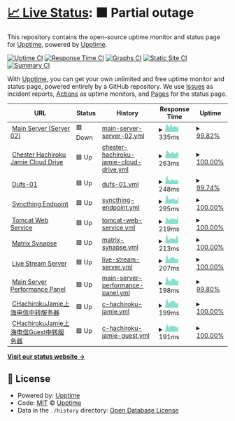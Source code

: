 # [📈 Live Status](https://http://status.hachiroku.cn/): <!--live status--> **🟧 Partial outage**

This repository contains the open-source uptime monitor and status page for [Upptime](https://upptime.js.org), powered by [Upptime](https://github.com/upptime/upptime).

[![Uptime CI](https://github.com/ChesterHachirokuJamie/stats/workflows/Uptime%20CI/badge.svg)](https://github.com/ChesterHachirokuJamie/stats/actions?query=workflow%3A%22Uptime+CI%22)
[![Response Time CI](https://github.com/ChesterHachirokuJamie/stats/workflows/Response%20Time%20CI/badge.svg)](https://github.com/ChesterHachirokuJamie/stats/actions?query=workflow%3A%22Response+Time+CI%22)
[![Graphs CI](https://github.com/ChesterHachirokuJamie/stats/workflows/Graphs%20CI/badge.svg)](https://github.com/ChesterHachirokuJamie/stats/actions?query=workflow%3A%22Graphs+CI%22)
[![Static Site CI](https://github.com/ChesterHachirokuJamie/stats/workflows/Static%20Site%20CI/badge.svg)](https://github.com/ChesterHachirokuJamie/stats/actions?query=workflow%3A%22Static+Site+CI%22)
[![Summary CI](https://github.com/ChesterHachirokuJamie/stats/workflows/Summary%20CI/badge.svg)](https://github.com/ChesterHachirokuJamie/stats/actions?query=workflow%3A%22Summary+CI%22)

With [Upptime](https://upptime.js.org), you can get your own unlimited and free uptime monitor and status page, powered entirely by a GitHub repository. We use [Issues](https://github.com/upptime/upptime/issues) as incident reports, [Actions](https://github.com/ChesterHachirokuJamie/stats/actions) as uptime monitors, and [Pages](https://status.hachiroku.cn) for the status page.

<!--start: status pages-->
<!-- This summary is generated by Upptime (https://github.com/upptime/upptime) -->
<!-- Do not edit this manually, your changes will be overwritten -->
<!-- prettier-ignore -->
| URL | Status | History | Response Time | Uptime |
| --- | ------ | ------- | ------------- | ------ |
| <img alt="" src="https://chesterjamie.cn:8443/favicon.ico" height="13"> [Main Server (Server 02)](chesterjamie.cn) | 🟥 Down | [main-server-server-02.yml](https://github.com/ChesterHachirokuJamie/stats/commits/HEAD/history/main-server-server-02.yml) | <details><summary><img alt="Response time graph" src="./graphs/main-server-server-02/response-time-week.png" height="20"> 335ms</summary><br><a href="https://status.hachiroku.cn/history/main-server-server-02"><img alt="Response time 485" src="https://img.shields.io/endpoint?url=https%3A%2F%2Fraw.githubusercontent.com%2FChesterHachirokuJamie%2Fstats%2FHEAD%2Fapi%2Fmain-server-server-02%2Fresponse-time.json"></a><br><a href="https://status.hachiroku.cn/history/main-server-server-02"><img alt="24-hour response time 336" src="https://img.shields.io/endpoint?url=https%3A%2F%2Fraw.githubusercontent.com%2FChesterHachirokuJamie%2Fstats%2FHEAD%2Fapi%2Fmain-server-server-02%2Fresponse-time-day.json"></a><br><a href="https://status.hachiroku.cn/history/main-server-server-02"><img alt="7-day response time 335" src="https://img.shields.io/endpoint?url=https%3A%2F%2Fraw.githubusercontent.com%2FChesterHachirokuJamie%2Fstats%2FHEAD%2Fapi%2Fmain-server-server-02%2Fresponse-time-week.json"></a><br><a href="https://status.hachiroku.cn/history/main-server-server-02"><img alt="30-day response time 381" src="https://img.shields.io/endpoint?url=https%3A%2F%2Fraw.githubusercontent.com%2FChesterHachirokuJamie%2Fstats%2FHEAD%2Fapi%2Fmain-server-server-02%2Fresponse-time-month.json"></a><br><a href="https://status.hachiroku.cn/history/main-server-server-02"><img alt="1-year response time 485" src="https://img.shields.io/endpoint?url=https%3A%2F%2Fraw.githubusercontent.com%2FChesterHachirokuJamie%2Fstats%2FHEAD%2Fapi%2Fmain-server-server-02%2Fresponse-time-year.json"></a></details> | <details><summary><a href="https://status.hachiroku.cn/history/main-server-server-02">99.82%</a></summary><a href="https://status.hachiroku.cn/history/main-server-server-02"><img alt="All-time uptime 97.36%" src="https://img.shields.io/endpoint?url=https%3A%2F%2Fraw.githubusercontent.com%2FChesterHachirokuJamie%2Fstats%2FHEAD%2Fapi%2Fmain-server-server-02%2Fuptime.json"></a><br><a href="https://status.hachiroku.cn/history/main-server-server-02"><img alt="24-hour uptime 98.76%" src="https://img.shields.io/endpoint?url=https%3A%2F%2Fraw.githubusercontent.com%2FChesterHachirokuJamie%2Fstats%2FHEAD%2Fapi%2Fmain-server-server-02%2Fuptime-day.json"></a><br><a href="https://status.hachiroku.cn/history/main-server-server-02"><img alt="7-day uptime 99.82%" src="https://img.shields.io/endpoint?url=https%3A%2F%2Fraw.githubusercontent.com%2FChesterHachirokuJamie%2Fstats%2FHEAD%2Fapi%2Fmain-server-server-02%2Fuptime-week.json"></a><br><a href="https://status.hachiroku.cn/history/main-server-server-02"><img alt="30-day uptime 91.78%" src="https://img.shields.io/endpoint?url=https%3A%2F%2Fraw.githubusercontent.com%2FChesterHachirokuJamie%2Fstats%2FHEAD%2Fapi%2Fmain-server-server-02%2Fuptime-month.json"></a><br><a href="https://status.hachiroku.cn/history/main-server-server-02"><img alt="1-year uptime 97.36%" src="https://img.shields.io/endpoint?url=https%3A%2F%2Fraw.githubusercontent.com%2FChesterHachirokuJamie%2Fstats%2FHEAD%2Fapi%2Fmain-server-server-02%2Fuptime-year.json"></a></details>
| <img alt="" src="https://chesterjamie.cn:8443/favicon.ico" height="13"> [Chester Hachiroku Jamie Cloud Drive](chesterjamie.cn) | 🟩 Up | [chester-hachiroku-jamie-cloud-drive.yml](https://github.com/ChesterHachirokuJamie/stats/commits/HEAD/history/chester-hachiroku-jamie-cloud-drive.yml) | <details><summary><img alt="Response time graph" src="./graphs/chester-hachiroku-jamie-cloud-drive/response-time-week.png" height="20"> 263ms</summary><br><a href="https://status.hachiroku.cn/history/chester-hachiroku-jamie-cloud-drive"><img alt="Response time 439" src="https://img.shields.io/endpoint?url=https%3A%2F%2Fraw.githubusercontent.com%2FChesterHachirokuJamie%2Fstats%2FHEAD%2Fapi%2Fchester-hachiroku-jamie-cloud-drive%2Fresponse-time.json"></a><br><a href="https://status.hachiroku.cn/history/chester-hachiroku-jamie-cloud-drive"><img alt="24-hour response time 269" src="https://img.shields.io/endpoint?url=https%3A%2F%2Fraw.githubusercontent.com%2FChesterHachirokuJamie%2Fstats%2FHEAD%2Fapi%2Fchester-hachiroku-jamie-cloud-drive%2Fresponse-time-day.json"></a><br><a href="https://status.hachiroku.cn/history/chester-hachiroku-jamie-cloud-drive"><img alt="7-day response time 263" src="https://img.shields.io/endpoint?url=https%3A%2F%2Fraw.githubusercontent.com%2FChesterHachirokuJamie%2Fstats%2FHEAD%2Fapi%2Fchester-hachiroku-jamie-cloud-drive%2Fresponse-time-week.json"></a><br><a href="https://status.hachiroku.cn/history/chester-hachiroku-jamie-cloud-drive"><img alt="30-day response time 338" src="https://img.shields.io/endpoint?url=https%3A%2F%2Fraw.githubusercontent.com%2FChesterHachirokuJamie%2Fstats%2FHEAD%2Fapi%2Fchester-hachiroku-jamie-cloud-drive%2Fresponse-time-month.json"></a><br><a href="https://status.hachiroku.cn/history/chester-hachiroku-jamie-cloud-drive"><img alt="1-year response time 439" src="https://img.shields.io/endpoint?url=https%3A%2F%2Fraw.githubusercontent.com%2FChesterHachirokuJamie%2Fstats%2FHEAD%2Fapi%2Fchester-hachiroku-jamie-cloud-drive%2Fresponse-time-year.json"></a></details> | <details><summary><a href="https://status.hachiroku.cn/history/chester-hachiroku-jamie-cloud-drive">100.00%</a></summary><a href="https://status.hachiroku.cn/history/chester-hachiroku-jamie-cloud-drive"><img alt="All-time uptime 99.06%" src="https://img.shields.io/endpoint?url=https%3A%2F%2Fraw.githubusercontent.com%2FChesterHachirokuJamie%2Fstats%2FHEAD%2Fapi%2Fchester-hachiroku-jamie-cloud-drive%2Fuptime.json"></a><br><a href="https://status.hachiroku.cn/history/chester-hachiroku-jamie-cloud-drive"><img alt="24-hour uptime 100.00%" src="https://img.shields.io/endpoint?url=https%3A%2F%2Fraw.githubusercontent.com%2FChesterHachirokuJamie%2Fstats%2FHEAD%2Fapi%2Fchester-hachiroku-jamie-cloud-drive%2Fuptime-day.json"></a><br><a href="https://status.hachiroku.cn/history/chester-hachiroku-jamie-cloud-drive"><img alt="7-day uptime 100.00%" src="https://img.shields.io/endpoint?url=https%3A%2F%2Fraw.githubusercontent.com%2FChesterHachirokuJamie%2Fstats%2FHEAD%2Fapi%2Fchester-hachiroku-jamie-cloud-drive%2Fuptime-week.json"></a><br><a href="https://status.hachiroku.cn/history/chester-hachiroku-jamie-cloud-drive"><img alt="30-day uptime 99.15%" src="https://img.shields.io/endpoint?url=https%3A%2F%2Fraw.githubusercontent.com%2FChesterHachirokuJamie%2Fstats%2FHEAD%2Fapi%2Fchester-hachiroku-jamie-cloud-drive%2Fuptime-month.json"></a><br><a href="https://status.hachiroku.cn/history/chester-hachiroku-jamie-cloud-drive"><img alt="1-year uptime 99.06%" src="https://img.shields.io/endpoint?url=https%3A%2F%2Fraw.githubusercontent.com%2FChesterHachirokuJamie%2Fstats%2FHEAD%2Fapi%2Fchester-hachiroku-jamie-cloud-drive%2Fuptime-year.json"></a></details>
| <img alt="" src="https://chesterjamie.cn:8443/favicon.ico" height="13"> [Dufs-01](chesterjamie.cn) | 🟩 Up | [dufs-01.yml](https://github.com/ChesterHachirokuJamie/stats/commits/HEAD/history/dufs-01.yml) | <details><summary><img alt="Response time graph" src="./graphs/dufs-01/response-time-week.png" height="20"> 248ms</summary><br><a href="https://status.hachiroku.cn/history/dufs-01"><img alt="Response time 357" src="https://img.shields.io/endpoint?url=https%3A%2F%2Fraw.githubusercontent.com%2FChesterHachirokuJamie%2Fstats%2FHEAD%2Fapi%2Fdufs-01%2Fresponse-time.json"></a><br><a href="https://status.hachiroku.cn/history/dufs-01"><img alt="24-hour response time 211" src="https://img.shields.io/endpoint?url=https%3A%2F%2Fraw.githubusercontent.com%2FChesterHachirokuJamie%2Fstats%2FHEAD%2Fapi%2Fdufs-01%2Fresponse-time-day.json"></a><br><a href="https://status.hachiroku.cn/history/dufs-01"><img alt="7-day response time 248" src="https://img.shields.io/endpoint?url=https%3A%2F%2Fraw.githubusercontent.com%2FChesterHachirokuJamie%2Fstats%2FHEAD%2Fapi%2Fdufs-01%2Fresponse-time-week.json"></a><br><a href="https://status.hachiroku.cn/history/dufs-01"><img alt="30-day response time 289" src="https://img.shields.io/endpoint?url=https%3A%2F%2Fraw.githubusercontent.com%2FChesterHachirokuJamie%2Fstats%2FHEAD%2Fapi%2Fdufs-01%2Fresponse-time-month.json"></a><br><a href="https://status.hachiroku.cn/history/dufs-01"><img alt="1-year response time 357" src="https://img.shields.io/endpoint?url=https%3A%2F%2Fraw.githubusercontent.com%2FChesterHachirokuJamie%2Fstats%2FHEAD%2Fapi%2Fdufs-01%2Fresponse-time-year.json"></a></details> | <details><summary><a href="https://status.hachiroku.cn/history/dufs-01">99.74%</a></summary><a href="https://status.hachiroku.cn/history/dufs-01"><img alt="All-time uptime 99.05%" src="https://img.shields.io/endpoint?url=https%3A%2F%2Fraw.githubusercontent.com%2FChesterHachirokuJamie%2Fstats%2FHEAD%2Fapi%2Fdufs-01%2Fuptime.json"></a><br><a href="https://status.hachiroku.cn/history/dufs-01"><img alt="24-hour uptime 100.00%" src="https://img.shields.io/endpoint?url=https%3A%2F%2Fraw.githubusercontent.com%2FChesterHachirokuJamie%2Fstats%2FHEAD%2Fapi%2Fdufs-01%2Fuptime-day.json"></a><br><a href="https://status.hachiroku.cn/history/dufs-01"><img alt="7-day uptime 99.74%" src="https://img.shields.io/endpoint?url=https%3A%2F%2Fraw.githubusercontent.com%2FChesterHachirokuJamie%2Fstats%2FHEAD%2Fapi%2Fdufs-01%2Fuptime-week.json"></a><br><a href="https://status.hachiroku.cn/history/dufs-01"><img alt="30-day uptime 99.10%" src="https://img.shields.io/endpoint?url=https%3A%2F%2Fraw.githubusercontent.com%2FChesterHachirokuJamie%2Fstats%2FHEAD%2Fapi%2Fdufs-01%2Fuptime-month.json"></a><br><a href="https://status.hachiroku.cn/history/dufs-01"><img alt="1-year uptime 99.05%" src="https://img.shields.io/endpoint?url=https%3A%2F%2Fraw.githubusercontent.com%2FChesterHachirokuJamie%2Fstats%2FHEAD%2Fapi%2Fdufs-01%2Fuptime-year.json"></a></details>
| <img alt="" src="https://chesterjamie.cn:8443/favicon.ico" height="13"> [Syncthing Endpoint](chesterjamie.cn) | 🟩 Up | [syncthing-endpoint.yml](https://github.com/ChesterHachirokuJamie/stats/commits/HEAD/history/syncthing-endpoint.yml) | <details><summary><img alt="Response time graph" src="./graphs/syncthing-endpoint/response-time-week.png" height="20"> 295ms</summary><br><a href="https://status.hachiroku.cn/history/syncthing-endpoint"><img alt="Response time 316" src="https://img.shields.io/endpoint?url=https%3A%2F%2Fraw.githubusercontent.com%2FChesterHachirokuJamie%2Fstats%2FHEAD%2Fapi%2Fsyncthing-endpoint%2Fresponse-time.json"></a><br><a href="https://status.hachiroku.cn/history/syncthing-endpoint"><img alt="24-hour response time 439" src="https://img.shields.io/endpoint?url=https%3A%2F%2Fraw.githubusercontent.com%2FChesterHachirokuJamie%2Fstats%2FHEAD%2Fapi%2Fsyncthing-endpoint%2Fresponse-time-day.json"></a><br><a href="https://status.hachiroku.cn/history/syncthing-endpoint"><img alt="7-day response time 295" src="https://img.shields.io/endpoint?url=https%3A%2F%2Fraw.githubusercontent.com%2FChesterHachirokuJamie%2Fstats%2FHEAD%2Fapi%2Fsyncthing-endpoint%2Fresponse-time-week.json"></a><br><a href="https://status.hachiroku.cn/history/syncthing-endpoint"><img alt="30-day response time 301" src="https://img.shields.io/endpoint?url=https%3A%2F%2Fraw.githubusercontent.com%2FChesterHachirokuJamie%2Fstats%2FHEAD%2Fapi%2Fsyncthing-endpoint%2Fresponse-time-month.json"></a><br><a href="https://status.hachiroku.cn/history/syncthing-endpoint"><img alt="1-year response time 316" src="https://img.shields.io/endpoint?url=https%3A%2F%2Fraw.githubusercontent.com%2FChesterHachirokuJamie%2Fstats%2FHEAD%2Fapi%2Fsyncthing-endpoint%2Fresponse-time-year.json"></a></details> | <details><summary><a href="https://status.hachiroku.cn/history/syncthing-endpoint">100.00%</a></summary><a href="https://status.hachiroku.cn/history/syncthing-endpoint"><img alt="All-time uptime 99.04%" src="https://img.shields.io/endpoint?url=https%3A%2F%2Fraw.githubusercontent.com%2FChesterHachirokuJamie%2Fstats%2FHEAD%2Fapi%2Fsyncthing-endpoint%2Fuptime.json"></a><br><a href="https://status.hachiroku.cn/history/syncthing-endpoint"><img alt="24-hour uptime 100.00%" src="https://img.shields.io/endpoint?url=https%3A%2F%2Fraw.githubusercontent.com%2FChesterHachirokuJamie%2Fstats%2FHEAD%2Fapi%2Fsyncthing-endpoint%2Fuptime-day.json"></a><br><a href="https://status.hachiroku.cn/history/syncthing-endpoint"><img alt="7-day uptime 100.00%" src="https://img.shields.io/endpoint?url=https%3A%2F%2Fraw.githubusercontent.com%2FChesterHachirokuJamie%2Fstats%2FHEAD%2Fapi%2Fsyncthing-endpoint%2Fuptime-week.json"></a><br><a href="https://status.hachiroku.cn/history/syncthing-endpoint"><img alt="30-day uptime 99.17%" src="https://img.shields.io/endpoint?url=https%3A%2F%2Fraw.githubusercontent.com%2FChesterHachirokuJamie%2Fstats%2FHEAD%2Fapi%2Fsyncthing-endpoint%2Fuptime-month.json"></a><br><a href="https://status.hachiroku.cn/history/syncthing-endpoint"><img alt="1-year uptime 99.04%" src="https://img.shields.io/endpoint?url=https%3A%2F%2Fraw.githubusercontent.com%2FChesterHachirokuJamie%2Fstats%2FHEAD%2Fapi%2Fsyncthing-endpoint%2Fuptime-year.json"></a></details>
| <img alt="" src="https://chesterjamie.cn:8443/favicon.ico" height="13"> [Tomcat Web Service](chesterjamie.cn) | 🟩 Up | [tomcat-web-service.yml](https://github.com/ChesterHachirokuJamie/stats/commits/HEAD/history/tomcat-web-service.yml) | <details><summary><img alt="Response time graph" src="./graphs/tomcat-web-service/response-time-week.png" height="20"> 219ms</summary><br><a href="https://status.hachiroku.cn/history/tomcat-web-service"><img alt="Response time 288" src="https://img.shields.io/endpoint?url=https%3A%2F%2Fraw.githubusercontent.com%2FChesterHachirokuJamie%2Fstats%2FHEAD%2Fapi%2Ftomcat-web-service%2Fresponse-time.json"></a><br><a href="https://status.hachiroku.cn/history/tomcat-web-service"><img alt="24-hour response time 302" src="https://img.shields.io/endpoint?url=https%3A%2F%2Fraw.githubusercontent.com%2FChesterHachirokuJamie%2Fstats%2FHEAD%2Fapi%2Ftomcat-web-service%2Fresponse-time-day.json"></a><br><a href="https://status.hachiroku.cn/history/tomcat-web-service"><img alt="7-day response time 219" src="https://img.shields.io/endpoint?url=https%3A%2F%2Fraw.githubusercontent.com%2FChesterHachirokuJamie%2Fstats%2FHEAD%2Fapi%2Ftomcat-web-service%2Fresponse-time-week.json"></a><br><a href="https://status.hachiroku.cn/history/tomcat-web-service"><img alt="30-day response time 266" src="https://img.shields.io/endpoint?url=https%3A%2F%2Fraw.githubusercontent.com%2FChesterHachirokuJamie%2Fstats%2FHEAD%2Fapi%2Ftomcat-web-service%2Fresponse-time-month.json"></a><br><a href="https://status.hachiroku.cn/history/tomcat-web-service"><img alt="1-year response time 288" src="https://img.shields.io/endpoint?url=https%3A%2F%2Fraw.githubusercontent.com%2FChesterHachirokuJamie%2Fstats%2FHEAD%2Fapi%2Ftomcat-web-service%2Fresponse-time-year.json"></a></details> | <details><summary><a href="https://status.hachiroku.cn/history/tomcat-web-service">100.00%</a></summary><a href="https://status.hachiroku.cn/history/tomcat-web-service"><img alt="All-time uptime 98.86%" src="https://img.shields.io/endpoint?url=https%3A%2F%2Fraw.githubusercontent.com%2FChesterHachirokuJamie%2Fstats%2FHEAD%2Fapi%2Ftomcat-web-service%2Fuptime.json"></a><br><a href="https://status.hachiroku.cn/history/tomcat-web-service"><img alt="24-hour uptime 100.00%" src="https://img.shields.io/endpoint?url=https%3A%2F%2Fraw.githubusercontent.com%2FChesterHachirokuJamie%2Fstats%2FHEAD%2Fapi%2Ftomcat-web-service%2Fuptime-day.json"></a><br><a href="https://status.hachiroku.cn/history/tomcat-web-service"><img alt="7-day uptime 100.00%" src="https://img.shields.io/endpoint?url=https%3A%2F%2Fraw.githubusercontent.com%2FChesterHachirokuJamie%2Fstats%2FHEAD%2Fapi%2Ftomcat-web-service%2Fuptime-week.json"></a><br><a href="https://status.hachiroku.cn/history/tomcat-web-service"><img alt="30-day uptime 99.17%" src="https://img.shields.io/endpoint?url=https%3A%2F%2Fraw.githubusercontent.com%2FChesterHachirokuJamie%2Fstats%2FHEAD%2Fapi%2Ftomcat-web-service%2Fuptime-month.json"></a><br><a href="https://status.hachiroku.cn/history/tomcat-web-service"><img alt="1-year uptime 98.86%" src="https://img.shields.io/endpoint?url=https%3A%2F%2Fraw.githubusercontent.com%2FChesterHachirokuJamie%2Fstats%2FHEAD%2Fapi%2Ftomcat-web-service%2Fuptime-year.json"></a></details>
| <img alt="" src="https://chesterjamie.cn:8443/favicon.ico" height="13"> [Matrix Synapse](chesterjamie.cn) | 🟩 Up | [matrix-synapse.yml](https://github.com/ChesterHachirokuJamie/stats/commits/HEAD/history/matrix-synapse.yml) | <details><summary><img alt="Response time graph" src="./graphs/matrix-synapse/response-time-week.png" height="20"> 213ms</summary><br><a href="https://status.hachiroku.cn/history/matrix-synapse"><img alt="Response time 272" src="https://img.shields.io/endpoint?url=https%3A%2F%2Fraw.githubusercontent.com%2FChesterHachirokuJamie%2Fstats%2FHEAD%2Fapi%2Fmatrix-synapse%2Fresponse-time.json"></a><br><a href="https://status.hachiroku.cn/history/matrix-synapse"><img alt="24-hour response time 229" src="https://img.shields.io/endpoint?url=https%3A%2F%2Fraw.githubusercontent.com%2FChesterHachirokuJamie%2Fstats%2FHEAD%2Fapi%2Fmatrix-synapse%2Fresponse-time-day.json"></a><br><a href="https://status.hachiroku.cn/history/matrix-synapse"><img alt="7-day response time 213" src="https://img.shields.io/endpoint?url=https%3A%2F%2Fraw.githubusercontent.com%2FChesterHachirokuJamie%2Fstats%2FHEAD%2Fapi%2Fmatrix-synapse%2Fresponse-time-week.json"></a><br><a href="https://status.hachiroku.cn/history/matrix-synapse"><img alt="30-day response time 254" src="https://img.shields.io/endpoint?url=https%3A%2F%2Fraw.githubusercontent.com%2FChesterHachirokuJamie%2Fstats%2FHEAD%2Fapi%2Fmatrix-synapse%2Fresponse-time-month.json"></a><br><a href="https://status.hachiroku.cn/history/matrix-synapse"><img alt="1-year response time 272" src="https://img.shields.io/endpoint?url=https%3A%2F%2Fraw.githubusercontent.com%2FChesterHachirokuJamie%2Fstats%2FHEAD%2Fapi%2Fmatrix-synapse%2Fresponse-time-year.json"></a></details> | <details><summary><a href="https://status.hachiroku.cn/history/matrix-synapse">100.00%</a></summary><a href="https://status.hachiroku.cn/history/matrix-synapse"><img alt="All-time uptime 99.04%" src="https://img.shields.io/endpoint?url=https%3A%2F%2Fraw.githubusercontent.com%2FChesterHachirokuJamie%2Fstats%2FHEAD%2Fapi%2Fmatrix-synapse%2Fuptime.json"></a><br><a href="https://status.hachiroku.cn/history/matrix-synapse"><img alt="24-hour uptime 100.00%" src="https://img.shields.io/endpoint?url=https%3A%2F%2Fraw.githubusercontent.com%2FChesterHachirokuJamie%2Fstats%2FHEAD%2Fapi%2Fmatrix-synapse%2Fuptime-day.json"></a><br><a href="https://status.hachiroku.cn/history/matrix-synapse"><img alt="7-day uptime 100.00%" src="https://img.shields.io/endpoint?url=https%3A%2F%2Fraw.githubusercontent.com%2FChesterHachirokuJamie%2Fstats%2FHEAD%2Fapi%2Fmatrix-synapse%2Fuptime-week.json"></a><br><a href="https://status.hachiroku.cn/history/matrix-synapse"><img alt="30-day uptime 99.13%" src="https://img.shields.io/endpoint?url=https%3A%2F%2Fraw.githubusercontent.com%2FChesterHachirokuJamie%2Fstats%2FHEAD%2Fapi%2Fmatrix-synapse%2Fuptime-month.json"></a><br><a href="https://status.hachiroku.cn/history/matrix-synapse"><img alt="1-year uptime 99.04%" src="https://img.shields.io/endpoint?url=https%3A%2F%2Fraw.githubusercontent.com%2FChesterHachirokuJamie%2Fstats%2FHEAD%2Fapi%2Fmatrix-synapse%2Fuptime-year.json"></a></details>
| <img alt="" src="https://chesterjamie.cn:8443/favicon.ico" height="13"> [Live Stream Server](chesterjamie.cn) | 🟩 Up | [live-stream-server.yml](https://github.com/ChesterHachirokuJamie/stats/commits/HEAD/history/live-stream-server.yml) | <details><summary><img alt="Response time graph" src="./graphs/live-stream-server/response-time-week.png" height="20"> 207ms</summary><br><a href="https://status.hachiroku.cn/history/live-stream-server"><img alt="Response time 254" src="https://img.shields.io/endpoint?url=https%3A%2F%2Fraw.githubusercontent.com%2FChesterHachirokuJamie%2Fstats%2FHEAD%2Fapi%2Flive-stream-server%2Fresponse-time.json"></a><br><a href="https://status.hachiroku.cn/history/live-stream-server"><img alt="24-hour response time 215" src="https://img.shields.io/endpoint?url=https%3A%2F%2Fraw.githubusercontent.com%2FChesterHachirokuJamie%2Fstats%2FHEAD%2Fapi%2Flive-stream-server%2Fresponse-time-day.json"></a><br><a href="https://status.hachiroku.cn/history/live-stream-server"><img alt="7-day response time 207" src="https://img.shields.io/endpoint?url=https%3A%2F%2Fraw.githubusercontent.com%2FChesterHachirokuJamie%2Fstats%2FHEAD%2Fapi%2Flive-stream-server%2Fresponse-time-week.json"></a><br><a href="https://status.hachiroku.cn/history/live-stream-server"><img alt="30-day response time 233" src="https://img.shields.io/endpoint?url=https%3A%2F%2Fraw.githubusercontent.com%2FChesterHachirokuJamie%2Fstats%2FHEAD%2Fapi%2Flive-stream-server%2Fresponse-time-month.json"></a><br><a href="https://status.hachiroku.cn/history/live-stream-server"><img alt="1-year response time 254" src="https://img.shields.io/endpoint?url=https%3A%2F%2Fraw.githubusercontent.com%2FChesterHachirokuJamie%2Fstats%2FHEAD%2Fapi%2Flive-stream-server%2Fresponse-time-year.json"></a></details> | <details><summary><a href="https://status.hachiroku.cn/history/live-stream-server">100.00%</a></summary><a href="https://status.hachiroku.cn/history/live-stream-server"><img alt="All-time uptime 99.05%" src="https://img.shields.io/endpoint?url=https%3A%2F%2Fraw.githubusercontent.com%2FChesterHachirokuJamie%2Fstats%2FHEAD%2Fapi%2Flive-stream-server%2Fuptime.json"></a><br><a href="https://status.hachiroku.cn/history/live-stream-server"><img alt="24-hour uptime 100.00%" src="https://img.shields.io/endpoint?url=https%3A%2F%2Fraw.githubusercontent.com%2FChesterHachirokuJamie%2Fstats%2FHEAD%2Fapi%2Flive-stream-server%2Fuptime-day.json"></a><br><a href="https://status.hachiroku.cn/history/live-stream-server"><img alt="7-day uptime 100.00%" src="https://img.shields.io/endpoint?url=https%3A%2F%2Fraw.githubusercontent.com%2FChesterHachirokuJamie%2Fstats%2FHEAD%2Fapi%2Flive-stream-server%2Fuptime-week.json"></a><br><a href="https://status.hachiroku.cn/history/live-stream-server"><img alt="30-day uptime 99.18%" src="https://img.shields.io/endpoint?url=https%3A%2F%2Fraw.githubusercontent.com%2FChesterHachirokuJamie%2Fstats%2FHEAD%2Fapi%2Flive-stream-server%2Fuptime-month.json"></a><br><a href="https://status.hachiroku.cn/history/live-stream-server"><img alt="1-year uptime 99.05%" src="https://img.shields.io/endpoint?url=https%3A%2F%2Fraw.githubusercontent.com%2FChesterHachirokuJamie%2Fstats%2FHEAD%2Fapi%2Flive-stream-server%2Fuptime-year.json"></a></details>
| <img alt="" src="https://chesterjamie.cn:8443/favicon.ico" height="13"> [Main Server Performance Panel](chesterjamie.cn) | 🟩 Up | [main-server-performance-panel.yml](https://github.com/ChesterHachirokuJamie/stats/commits/HEAD/history/main-server-performance-panel.yml) | <details><summary><img alt="Response time graph" src="./graphs/main-server-performance-panel/response-time-week.png" height="20"> 198ms</summary><br><a href="https://status.hachiroku.cn/history/main-server-performance-panel"><img alt="Response time 251" src="https://img.shields.io/endpoint?url=https%3A%2F%2Fraw.githubusercontent.com%2FChesterHachirokuJamie%2Fstats%2FHEAD%2Fapi%2Fmain-server-performance-panel%2Fresponse-time.json"></a><br><a href="https://status.hachiroku.cn/history/main-server-performance-panel"><img alt="24-hour response time 205" src="https://img.shields.io/endpoint?url=https%3A%2F%2Fraw.githubusercontent.com%2FChesterHachirokuJamie%2Fstats%2FHEAD%2Fapi%2Fmain-server-performance-panel%2Fresponse-time-day.json"></a><br><a href="https://status.hachiroku.cn/history/main-server-performance-panel"><img alt="7-day response time 198" src="https://img.shields.io/endpoint?url=https%3A%2F%2Fraw.githubusercontent.com%2FChesterHachirokuJamie%2Fstats%2FHEAD%2Fapi%2Fmain-server-performance-panel%2Fresponse-time-week.json"></a><br><a href="https://status.hachiroku.cn/history/main-server-performance-panel"><img alt="30-day response time 233" src="https://img.shields.io/endpoint?url=https%3A%2F%2Fraw.githubusercontent.com%2FChesterHachirokuJamie%2Fstats%2FHEAD%2Fapi%2Fmain-server-performance-panel%2Fresponse-time-month.json"></a><br><a href="https://status.hachiroku.cn/history/main-server-performance-panel"><img alt="1-year response time 251" src="https://img.shields.io/endpoint?url=https%3A%2F%2Fraw.githubusercontent.com%2FChesterHachirokuJamie%2Fstats%2FHEAD%2Fapi%2Fmain-server-performance-panel%2Fresponse-time-year.json"></a></details> | <details><summary><a href="https://status.hachiroku.cn/history/main-server-performance-panel">99.80%</a></summary><a href="https://status.hachiroku.cn/history/main-server-performance-panel"><img alt="All-time uptime 99.05%" src="https://img.shields.io/endpoint?url=https%3A%2F%2Fraw.githubusercontent.com%2FChesterHachirokuJamie%2Fstats%2FHEAD%2Fapi%2Fmain-server-performance-panel%2Fuptime.json"></a><br><a href="https://status.hachiroku.cn/history/main-server-performance-panel"><img alt="24-hour uptime 100.00%" src="https://img.shields.io/endpoint?url=https%3A%2F%2Fraw.githubusercontent.com%2FChesterHachirokuJamie%2Fstats%2FHEAD%2Fapi%2Fmain-server-performance-panel%2Fuptime-day.json"></a><br><a href="https://status.hachiroku.cn/history/main-server-performance-panel"><img alt="7-day uptime 99.80%" src="https://img.shields.io/endpoint?url=https%3A%2F%2Fraw.githubusercontent.com%2FChesterHachirokuJamie%2Fstats%2FHEAD%2Fapi%2Fmain-server-performance-panel%2Fuptime-week.json"></a><br><a href="https://status.hachiroku.cn/history/main-server-performance-panel"><img alt="30-day uptime 99.17%" src="https://img.shields.io/endpoint?url=https%3A%2F%2Fraw.githubusercontent.com%2FChesterHachirokuJamie%2Fstats%2FHEAD%2Fapi%2Fmain-server-performance-panel%2Fuptime-month.json"></a><br><a href="https://status.hachiroku.cn/history/main-server-performance-panel"><img alt="1-year uptime 99.05%" src="https://img.shields.io/endpoint?url=https%3A%2F%2Fraw.githubusercontent.com%2FChesterHachirokuJamie%2Fstats%2FHEAD%2Fapi%2Fmain-server-performance-panel%2Fuptime-year.json"></a></details>
| <img alt="" src="https://chesterjamie.cn:8443/favicon.ico" height="13"> [CHachirokuJamie上海电信中转服务器](chesterjamie.cn) | 🟩 Up | [c-hachiroku-jamie.yml](https://github.com/ChesterHachirokuJamie/stats/commits/HEAD/history/c-hachiroku-jamie.yml) | <details><summary><img alt="Response time graph" src="./graphs/c-hachiroku-jamie/response-time-week.png" height="20"> 199ms</summary><br><a href="https://status.hachiroku.cn/history/c-hachiroku-jamie"><img alt="Response time 239" src="https://img.shields.io/endpoint?url=https%3A%2F%2Fraw.githubusercontent.com%2FChesterHachirokuJamie%2Fstats%2FHEAD%2Fapi%2Fc-hachiroku-jamie%2Fresponse-time.json"></a><br><a href="https://status.hachiroku.cn/history/c-hachiroku-jamie"><img alt="24-hour response time 175" src="https://img.shields.io/endpoint?url=https%3A%2F%2Fraw.githubusercontent.com%2FChesterHachirokuJamie%2Fstats%2FHEAD%2Fapi%2Fc-hachiroku-jamie%2Fresponse-time-day.json"></a><br><a href="https://status.hachiroku.cn/history/c-hachiroku-jamie"><img alt="7-day response time 199" src="https://img.shields.io/endpoint?url=https%3A%2F%2Fraw.githubusercontent.com%2FChesterHachirokuJamie%2Fstats%2FHEAD%2Fapi%2Fc-hachiroku-jamie%2Fresponse-time-week.json"></a><br><a href="https://status.hachiroku.cn/history/c-hachiroku-jamie"><img alt="30-day response time 230" src="https://img.shields.io/endpoint?url=https%3A%2F%2Fraw.githubusercontent.com%2FChesterHachirokuJamie%2Fstats%2FHEAD%2Fapi%2Fc-hachiroku-jamie%2Fresponse-time-month.json"></a><br><a href="https://status.hachiroku.cn/history/c-hachiroku-jamie"><img alt="1-year response time 239" src="https://img.shields.io/endpoint?url=https%3A%2F%2Fraw.githubusercontent.com%2FChesterHachirokuJamie%2Fstats%2FHEAD%2Fapi%2Fc-hachiroku-jamie%2Fresponse-time-year.json"></a></details> | <details><summary><a href="https://status.hachiroku.cn/history/c-hachiroku-jamie">100.00%</a></summary><a href="https://status.hachiroku.cn/history/c-hachiroku-jamie"><img alt="All-time uptime 98.56%" src="https://img.shields.io/endpoint?url=https%3A%2F%2Fraw.githubusercontent.com%2FChesterHachirokuJamie%2Fstats%2FHEAD%2Fapi%2Fc-hachiroku-jamie%2Fuptime.json"></a><br><a href="https://status.hachiroku.cn/history/c-hachiroku-jamie"><img alt="24-hour uptime 100.00%" src="https://img.shields.io/endpoint?url=https%3A%2F%2Fraw.githubusercontent.com%2FChesterHachirokuJamie%2Fstats%2FHEAD%2Fapi%2Fc-hachiroku-jamie%2Fuptime-day.json"></a><br><a href="https://status.hachiroku.cn/history/c-hachiroku-jamie"><img alt="7-day uptime 100.00%" src="https://img.shields.io/endpoint?url=https%3A%2F%2Fraw.githubusercontent.com%2FChesterHachirokuJamie%2Fstats%2FHEAD%2Fapi%2Fc-hachiroku-jamie%2Fuptime-week.json"></a><br><a href="https://status.hachiroku.cn/history/c-hachiroku-jamie"><img alt="30-day uptime 97.69%" src="https://img.shields.io/endpoint?url=https%3A%2F%2Fraw.githubusercontent.com%2FChesterHachirokuJamie%2Fstats%2FHEAD%2Fapi%2Fc-hachiroku-jamie%2Fuptime-month.json"></a><br><a href="https://status.hachiroku.cn/history/c-hachiroku-jamie"><img alt="1-year uptime 98.56%" src="https://img.shields.io/endpoint?url=https%3A%2F%2Fraw.githubusercontent.com%2FChesterHachirokuJamie%2Fstats%2FHEAD%2Fapi%2Fc-hachiroku-jamie%2Fuptime-year.json"></a></details>
| <img alt="" src="https://chesterjamie.cn:8443/favicon.ico" height="13"> [CHachirokuJamie上海电信Guest中转服务器](chesterjamie.cn) | 🟩 Up | [c-hachiroku-jamie-guest.yml](https://github.com/ChesterHachirokuJamie/stats/commits/HEAD/history/c-hachiroku-jamie-guest.yml) | <details><summary><img alt="Response time graph" src="./graphs/c-hachiroku-jamie-guest/response-time-week.png" height="20"> 191ms</summary><br><a href="https://status.hachiroku.cn/history/c-hachiroku-jamie-guest"><img alt="Response time 227" src="https://img.shields.io/endpoint?url=https%3A%2F%2Fraw.githubusercontent.com%2FChesterHachirokuJamie%2Fstats%2FHEAD%2Fapi%2Fc-hachiroku-jamie-guest%2Fresponse-time.json"></a><br><a href="https://status.hachiroku.cn/history/c-hachiroku-jamie-guest"><img alt="24-hour response time 197" src="https://img.shields.io/endpoint?url=https%3A%2F%2Fraw.githubusercontent.com%2FChesterHachirokuJamie%2Fstats%2FHEAD%2Fapi%2Fc-hachiroku-jamie-guest%2Fresponse-time-day.json"></a><br><a href="https://status.hachiroku.cn/history/c-hachiroku-jamie-guest"><img alt="7-day response time 191" src="https://img.shields.io/endpoint?url=https%3A%2F%2Fraw.githubusercontent.com%2FChesterHachirokuJamie%2Fstats%2FHEAD%2Fapi%2Fc-hachiroku-jamie-guest%2Fresponse-time-week.json"></a><br><a href="https://status.hachiroku.cn/history/c-hachiroku-jamie-guest"><img alt="30-day response time 221" src="https://img.shields.io/endpoint?url=https%3A%2F%2Fraw.githubusercontent.com%2FChesterHachirokuJamie%2Fstats%2FHEAD%2Fapi%2Fc-hachiroku-jamie-guest%2Fresponse-time-month.json"></a><br><a href="https://status.hachiroku.cn/history/c-hachiroku-jamie-guest"><img alt="1-year response time 227" src="https://img.shields.io/endpoint?url=https%3A%2F%2Fraw.githubusercontent.com%2FChesterHachirokuJamie%2Fstats%2FHEAD%2Fapi%2Fc-hachiroku-jamie-guest%2Fresponse-time-year.json"></a></details> | <details><summary><a href="https://status.hachiroku.cn/history/c-hachiroku-jamie-guest">100.00%</a></summary><a href="https://status.hachiroku.cn/history/c-hachiroku-jamie-guest"><img alt="All-time uptime 98.57%" src="https://img.shields.io/endpoint?url=https%3A%2F%2Fraw.githubusercontent.com%2FChesterHachirokuJamie%2Fstats%2FHEAD%2Fapi%2Fc-hachiroku-jamie-guest%2Fuptime.json"></a><br><a href="https://status.hachiroku.cn/history/c-hachiroku-jamie-guest"><img alt="24-hour uptime 100.00%" src="https://img.shields.io/endpoint?url=https%3A%2F%2Fraw.githubusercontent.com%2FChesterHachirokuJamie%2Fstats%2FHEAD%2Fapi%2Fc-hachiroku-jamie-guest%2Fuptime-day.json"></a><br><a href="https://status.hachiroku.cn/history/c-hachiroku-jamie-guest"><img alt="7-day uptime 100.00%" src="https://img.shields.io/endpoint?url=https%3A%2F%2Fraw.githubusercontent.com%2FChesterHachirokuJamie%2Fstats%2FHEAD%2Fapi%2Fc-hachiroku-jamie-guest%2Fuptime-week.json"></a><br><a href="https://status.hachiroku.cn/history/c-hachiroku-jamie-guest"><img alt="30-day uptime 97.69%" src="https://img.shields.io/endpoint?url=https%3A%2F%2Fraw.githubusercontent.com%2FChesterHachirokuJamie%2Fstats%2FHEAD%2Fapi%2Fc-hachiroku-jamie-guest%2Fuptime-month.json"></a><br><a href="https://status.hachiroku.cn/history/c-hachiroku-jamie-guest"><img alt="1-year uptime 98.57%" src="https://img.shields.io/endpoint?url=https%3A%2F%2Fraw.githubusercontent.com%2FChesterHachirokuJamie%2Fstats%2FHEAD%2Fapi%2Fc-hachiroku-jamie-guest%2Fuptime-year.json"></a></details>

<!--end: status pages-->

[**Visit our status website →**](https://status.hachiroku.cn/)

## 📄 License

- Powered by: [Upptime](https://github.com/upptime/upptime)
- Code: [MIT](./LICENSE) © [Upptime](https://upptime.js.org)
- Data in the `./history` directory: [Open Database License](https://opendatacommons.org/licenses/odbl/1-0/)
